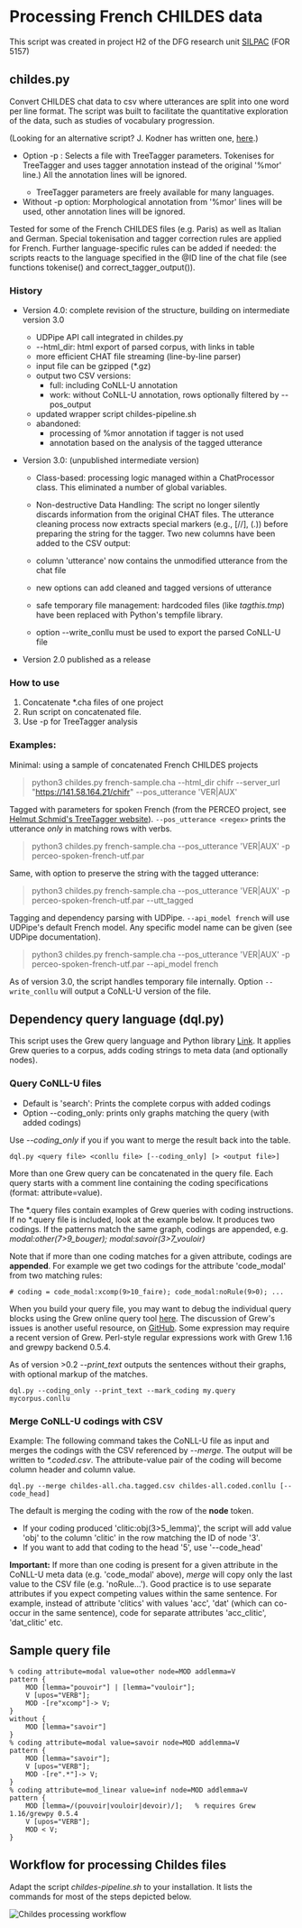 # Processing French CHILDES data

This script was created in project H2 of the DFG research unit [SILPAC](https://silpac.uni-mannheim.de) (FOR 5157)

## childes.py

Convert CHILDES chat data to csv where utterances are split into one word per line format.
The script was built to facilitate the quantitative exploration of the data, such as studies of vocabulary progression.

(Looking for an alternative script? J. Kodner has written one, [here](https://github.com/jkodner05/method.git).)

- Option -p <parameters>: Selects a file with TreeTagger parameters.  Tokenises for TreeTagger and uses tagger annotation instead of the original '%mor' line.) All the annotation lines will be ignored.
  - TreeTagger parameters are freely available for many languages.
- Without -p option: Morphological annotation from '%mor' lines will be used, other annotation lines will be ignored.

Tested for some of the French CHILDES files (e.g. Paris) as well as Italian and German.
Special tokenisation and tagger correction rules are applied for French.  Further language-specific rules can be added if needed: the scripts reacts to the language specified in the @ID line of the chat file (see functions tokenise() and correct_tagger_output()).

### History

- Version 4.0: complete revision of the structure, building on intermediate version 3.0

  - UDPipe API call integrated in childes.py
  - --html_dir: html export of parsed corpus, with links in table
  - more efficient CHAT file streaming (line-by-line parser)
  - input file can be gzipped (*.gz)
  - output two CSV versions:
    - full: including CoNLL-U annotation
    - work: without CoNLL-U annotation, rows optionally filtered by --pos_output
  - updated wrapper script childes-pipeline.sh
  - abandoned:
    - processing of %mor annotation if tagger is not used
    - annotation based on the analysis of the tagged utterance

- Version 3.0: (unpublished intermediate version)

  - Class-based: processing logic managed within a ChatProcessor class. This eliminated a number of global variables.

  - Non-destructive Data Handling: The script no longer silently discards information from the original CHAT files. The utterance cleaning process now extracts special markers (e.g., [//], (.)) before preparing the string for the tagger. Two new columns have been added to the CSV output:
  - column 'utterance' now contains the unmodified utterance from the chat file
  - new options can add cleaned and tagged versions of utterance
  - safe temporary file management: hardcoded files (like _tagthis.tmp_) have been replaced with Python's tempfile library.
  - option --write_conllu must be used to export the parsed CoNLL-U file


- Version 2.0 published as a release

### How to use

1. Concatenate *.cha files of one project
2. Run script on concatenated file.
3. Use -p <parameters> for TreeTagger analysis

### Examples:

Minimal: using a sample of concatenated French CHILDES projects

> python3 childes.py french-sample.cha --html_dir chifr --server_url "https://141.58.164.21/chifr" --pos_utterance 'VER|AUX'

Tagged with parameters for spoken French (from the PERCEO project, see [Helmut Schmid's TreeTagger website](https://www.cis.uni-muenchen.de/~schmid/tools/TreeTagger/)).
`--pos_utterance <regex>` prints the utterance _only_ in matching rows with verbs.

> python3 childes.py french-sample.cha --pos_utterance 'VER|AUX' -p perceo-spoken-french-utf.par

Same, with option to preserve the string with the tagged utterance:

> python3 childes.py french-sample.cha --pos_utterance 'VER|AUX' -p perceo-spoken-french-utf.par --utt_tagged

Tagging and dependency parsing with UDPipe. `--api_model french` will use UDPipe's default French model. Any specific model name can be given (see UDPipe documentation).

> python3 childes.py french-sample.cha --pos_utterance 'VER|AUX' -p perceo-spoken-french-utf.par --api_model french

As of version 3.0, the script handles temporary file internally.  Option `--write_conllu` will output a CoNLL-U version of the file.

## Dependency query language (dql.py)

This script uses the Grew query language and Python library [Link](https://grew.fr).
It applies Grew queries to a corpus, adds coding strings to meta data (and optionally nodes).

### Query CoNLL-U files

- Default is 'search': Prints the complete corpus with added codings
- Option --coding_only: prints only graphs matching the query (with added codings)

Use _--coding_only_ if you if you want to merge the result back into the table.

```{shell}
dql.py <query file> <conllu file> [--coding_only] [> <output file>]
```

More than one Grew query can be concatenated in the query file.  Each query starts with a comment line containing the coding specifications (format: attribute=value).

The *.query files contain examples of Grew queries with coding instructions. If no *.query file is included, look at the example below. It produces two codings. If the patterns match the same graph, codings are appended, e.g. *modal:other(7>9_bouger); modal:savoir(3>7_vouloir)*

Note that if more than one coding matches for a given attribute, codings are **appended**.
For example we get two codings for the attribute 'code_modal' from two matching rules:

```{conll}
# coding = code_modal:xcomp(9>10_faire); code_modal:noRule(9>0); ...
```

When you build your query file, you may want to debug the individual query blocks using the Grew online query tool [here](https://universal.grew.fr/?corpus=UD_French-GSD@2.14).
The discussion of Grew's issues is another useful resource, on [GitHub](https://github.com/grew-nlp/grew/issues/).
Some expression may require a recent version of Grew. Perl-style regular expressions work with Grew 1.16 and grewpy backend 0.5.4.

As of version >0.2 *--print_text* outputs the sentences without their graphs, with optional markup of the matches.

```{shell}
dql.py --coding_only --print_text --mark_coding my.query mycorpus.conllu
```


### Merge CoNLL-U codings with CSV

Example: The following command takes the CoNLL-U file as input and merges the codings with the CSV referenced by _--merge_. The output will be written to _*.coded.csv_. The attribute-value pair of the coding will become column header and column value.

```{shell}
dql.py --merge childes-all.cha.tagged.csv childes-all.coded.conllu [--code_head]
```

The default is merging the coding with the row of the **node** token.

- If your coding produced 'clitic:obj(3>5_lemma)', the script will add value 'obj' to the column 'clitic' in the row matching the ID of node '3'.
- If you want to add that coding to the head '5', use '--code_head'

**Important:** If more than one coding is present for a given attribute in the CoNLL-U meta data (e.g. 'code_modal' above), _merge_ will copy only the last value to the CSV file (e.g. 'noRule...').  Good practice is to use separate attributes if you expect competing values within the same sentence.  For example, instead of attribute 'clitics' with values 'acc', 'dat' (which can co-occur in the same sentence), code for separate attributes 'acc_clitic', 'dat_clitic' etc.

## Sample query file

```{grew}
% coding attribute=modal value=other node=MOD addlemma=V
pattern {
    MOD [lemma="pouvoir"] | [lemma="vouloir"];
    V [upos="VERB"];
    MOD -[re"xcomp"]-> V;
}
without {
    MOD [lemma="savoir"]
}
% coding attribute=modal value=savoir node=MOD addlemma=V
pattern {
    MOD [lemma="savoir"];
    V [upos="VERB"];
    MOD -[re".*"]-> V;
}
% coding attribute=mod_linear value=inf node=MOD addlemma=V
pattern {
    MOD [lemma=/(pouvoir|vouloir|devoir)/];   % requires Grew 1.16/grewpy 0.5.4
    V [upos="VERB"];
    MOD < V;
}
```

## Workflow for processing Childes files

Adapt the script _childes-pipeline.sh_ to your installation. It lists the commands for most of the steps depicted below.

![Childes processing workflow](https://github.com/user-attachments/assets/ee7950a7-f503-44f0-9211-7ab5af7f1a3f)
